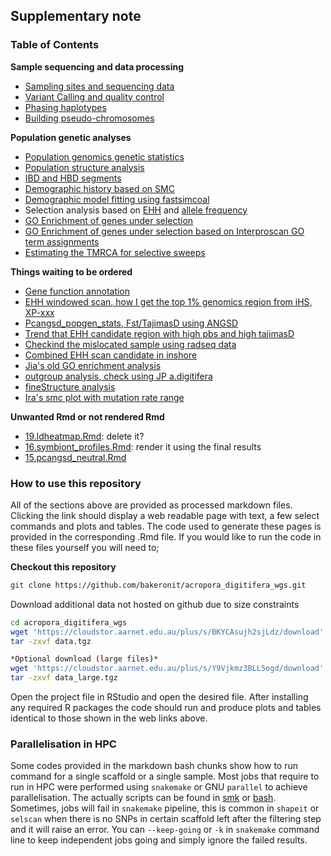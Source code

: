 ## Supplementary note

### Table of Contents

**Sample sequencing and data processing**
- [Sampling sites and sequencing data](01.sample_information.md)
- [Variant Calling and quality control](02.quality_control.md)
- [Phasing haplotypes](03.phasing.md)
- [Building pseudo-chromosomes](x30.ragtag_scaffolding.md)

**Population genetic analyses**
- [Population genomics genetic statistics](04.popgen_stats.md)
- [Population structure analysis](05.population_structure.md)
- [IBD and HBD segments](06.ibd_hbd.md)
- [Demographic history based on SMC](07.demographic_history.md)
- [Demographic model fitting using fastsimcoal](22a.fastsimcoal_fitting.md)
- Selection analysis based on [EHH](08.ehh_stats.md) and [allele frequency](12.pcangsd_selection.md)
- [GO Enrichment of genes under selection](11.GO_enrichment.md)
- [GO Enrichment of genes under selection based on Interproscan GO term assignments](x40.GO_ipr_enrichment.md)
- [Estimating the TMRCA for selective sweeps](17.dating_the_selection.md)

**Things waiting to be ordered**
- [Gene function annotation](09.annotate_genes.md)
- [EHH windowed scan, how I get the top 1% genomics region from iHS, XP-xxx](10.identify_selective_genomic_windows.md)
- [Pcangsd_popgen_stats, Fst/TajimasD using ANGSD](13.popgen_stats_angsd.md)
- [Trend that EHH candidate region with high pbs and high tajimasD](14.ehh_pbs_pcangsd.md)
- [Checkind the mislocated sample using radseq data](18.radseq_check.md)
- [Combined EHH scan candidate in inshore](20.inshore_candidate_genes.md)
- [Jia's old GO enrichment analysis](21.functional_enrichment.md)
- [outgroup analysis, check using JP a.digitifera](x10.outgroup_analysis.md)
- [fineStructure analysis](x20.finestructure.md)
- [Ira's smc plot with mutation rate range](x50.smc_files.md)

**Unwanted Rmd or not rendered Rmd**
- [19.ldheatmap.Rmd](19.ldheatmap.Rmd): delete it?
- [16.symbiont_profiles.Rmd](16.symbiont_profiles.Rmd): render it using the final results
- [15.pcangsd_neutral.Rmd](15.pcangsd_neutral.Rmd)

### How to use this repository
All of the sections above are provided as processed markdown files. Clicking the link should display a web readable page with text, a few select commands and plots and tables. The code used to generate these pages is provided in the corresponding .Rmd file. If you would like to run the code in these files yourself you will need to;

**Checkout this repository**

```bash
git clone https://github.com/bakeronit/acropora_digitifera_wgs.git
```

Download additional data not hosted on github due to size constraints

```bash
cd acropora_digitifera_wgs
wget 'https://cloudstor.aarnet.edu.au/plus/s/BKYCAsujh2sjLdz/download' -O data.tgz
tar -zxvf data.tgz 

*Optional download (large files)*
wget 'https://cloudstor.aarnet.edu.au/plus/s/Y9Vjkmz3BLL5ogd/download' -O data_large.tgz
tar -zxvf data_large.tgz 
```

Open the project file in RStudio and open the desired file. After installing any required R packages the code should run and produce plots and tables identical to those shown in the web links above.

### Parallelisation in HPC
Some codes provided in the markdown bash chunks show how to run command for a single scaffold or a single sample. Most jobs that require to run in HPC were performed using `snakemake` or GNU `parallel` to achieve parallelisation. The actually scripts can be found in [smk](scripts/smk) or [bash](scripts/bash). Sometimes, jobs will fail in `snakemake` pipeline, this is common in `shapeit` or `selscan` when there is no SNPs in certain scaffold left after the filtering step and it will raise an error. You can `--keep-going` or `-k` in `snakemake` command line to keep independent jobs going and simply ignore the failed results.
